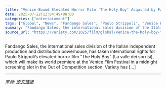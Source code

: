 ```yaml
---
title: "Venice-Bound Elevated Horror Film ‘The Holy Boy’ Acquired by Fandango Sales as International Trailer Debuts (EXCLUSIVE)"
date: 2025-07-22T12:04:49+08:00
categories: ["entertainment"]
tags: ["Global", "News", "Fandango Sales", "Paolo Strippoli", "Venice Film Festival"]
summary: "Fandango Sales, the international sales division of the Italian independent production and distribution powerhouse, has taken international rights for Paolo Strippoli’s elevated horror film &#8220;The"
source_url: "https://variety.com/2025/film/global/venice-the-holy-boy-fandango-sales-1236466747/"
---
```


Fandango Sales, the international sales division of the Italian independent production and distribution powerhouse, has taken international rights for Paolo Strippoli’s elevated horror film &#8220;The Holy Boy&#8221; (La valle dei sorrisi), which will make its world premiere at the Venice Film Festival in a midnight screening slot in the Out of Competition section. Variety has [&#8230;]

---

*来源: [原文链接](https://variety.com/2025/film/global/venice-the-holy-boy-fandango-sales-1236466747/)*
